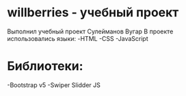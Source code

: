 # willberries - учебный проект 
Выполнил учебный проект Сулейманов Вугар
 В проекте использовались языки:
-HTML
-CSS
-JavaScript
# Библиотеки: 
-Bootstrap v5
-Swiper Slidder JS
